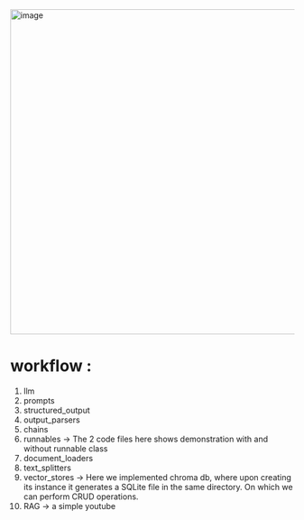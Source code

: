 <img width="1100" height="576" alt="image" src="https://github.com/user-attachments/assets/be55546a-a51e-4a40-b4b3-8c424b85caf8" />

# workflow : 
1. llm
2. prompts
3. structured_output
4. output_parsers
5. chains
6. runnables -> The 2 code files here shows demonstration with and without runnable class
7. document_loaders
8. text_splitters
9. vector_stores -> Here we implemented chroma db, where upon creating its instance it generates a SQLite file in the same directory. On which we can perform CRUD operations.
10. RAG -> a simple youtube 
     
